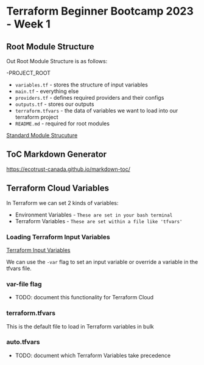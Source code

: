 # Terraform Beginner Bootcamp 2023 - Week 1

## Root Module Structure

Out Root Module Structure is as follows:

-PROJECT_ROOT
  - ``variables.tf`` - stores the structure of input variables
  - ``main.tf`` - everything else
  - ``providers.tf`` - defines required providers and their configs
  - ``outputs.tf`` - stores our outputs
  - ``terraform.tfvars`` - the data of variables we want to load into our terraform project
  - ``README.md`` - required for root modules

[Standard Module Strucuture](https://developer.hashicorp.com/terraform/language/modules/develop/structure)

## ToC Markdown Generator

https://ecotrust-canada.github.io/markdown-toc/

## Terraform Cloud Variables

In Terraform we can set 2 kinds of variables:

- Environment Variables - ``These are set in your bash terminal``
- Terraform Variables - ``These are set within a file like 'tfvars'``

### Loading Terraform Input Variables

[Terraform Input Variables](https://developer.hashicorp.com/terraform/language/values/variables)

We can use the `-var` flag to set an input variable or override a variable in the tfvars file.

### var-file flag

- TODO: document this functionality for Terraform Cloud

### terraform.tfvars

This is the default file to load in Terraform variables in bulk

### auto.tfvars

- TODO: document which Terraform Variables take precedence 